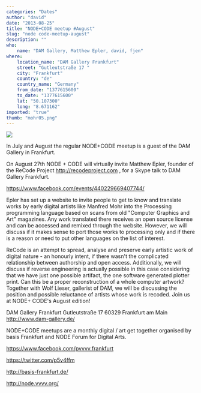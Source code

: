 ```yaml
---
categories: "Dates"
author: "david"
date: "2013-08-25"
title: "NODE+CODE meetup #August"
slug: "node code-meetup-august"
description: ""
who: 
    name: "DAM Gallery, Matthew Epler, david, fjen"
where: 
    location_name: "DAM Gallery Frankfurt"
    street: "Gutleutstraße 17 "
    city: "Frankfurt"
    country: "de"
    country_name: "Germany"
    from_date: "1377615600"
    to_date: "1377615600"
    lat: "50.107300"
    long: "8.671162"
imported: "true"
thumb: "mohr05.png"
---
```



![](mohr05.png) 

In July and August the regular NODE+CODE meetup is a guest of the DAM Gallery in Frankfurt.

On August 27th NODE + CODE will virtually invite Matthew Epler, founder of the ReCode Project  <http://recodeproject.com> , for a Skype talk to DAM Gallery Frankfurt. 

https://www.facebook.com/events/440229669407744/

Epler has set up a website to invite people to get to know and translate works by early digital artists like Manfred Mohr into the Processing programming language based on scans from old "Computer Graphics and Art" magazines. Any work translated there receives an open source license and can be accessed and remixed through the website. However, we will discuss if it makes sense to port those works to processing only and if there is a reason or need to put other languages on the list of interest. 

ReCode is an attempt to spread, analyse and preserve early artistic work of digital nature - an honourly intent, if there wasn't the complicated relationship between authorship and open access. Additionally, we will discuss if reverse engineering is actually possible in this case considering that we have just one possible artifact, the one software generated plotter print. Can this be a proper reconstruction of a whole computer artwork? Together with Wolf Lieser, gallerist of DAM, we will be discussing the position and possible reluctance of artists whose work is recoded. Join us at NODE+ CODE's August edition! 

DAM Gallery Frankfurt
Gutleutstraße 17
60329 Frankfurt am Main
http://www.dam-gallery.de/

NODE+CODE meetups are a monthly digital / art get together organised by basis Frankfurt and NODE Forum for Digital Arts.

<https://www.facebook.com/pvvvv.frankfurt>

<https://twitter.com/p5v4ffm>

<http://basis-frankfurt.de/>

<http://node.vvvv.org/>